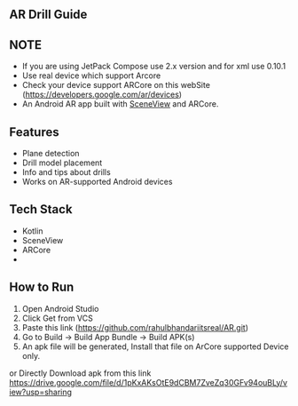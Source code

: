 ## AR Drill Guide


## NOTE
- If you are using JetPack Compose use 2.x version and for xml use 0.10.1 
- Use real device which support Arcore 
- Check your device support ARCore on this webSite (https://developers.google.com/ar/devices)
- An Android AR app built with [SceneView](https://github.com/SceneView/sceneview-android) and ARCore.

## Features
- Plane detection
- Drill model placement
- Info and tips about drills
- Works on AR-supported Android devices

## Tech Stack
- Kotlin
- SceneView
- ARCore
- 
## How to Run
1. Open Android Studio
2. Click Get from VCS
3. Paste this link (https://github.com/rahulbhandariitsreal/AR.git)
4. Go to Build -> Build App Bundle -> Build APK(s) 
5. An apk file will be generated, Install that file on ArCore supported Device only.

or
Directly Download apk from this link
https://drive.google.com/file/d/1pKxAKsOtE9dCBM7ZveZq30GFv94ouBLy/view?usp=sharing

